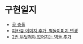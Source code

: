 # 구현일지
* [공 충돌](diary/20180206.md)
* [피카츄 이미지 추가, 벽돌이미지 변경](diary/20180211.md)
* [2번 부딪혀야 없어지는 벽돌 추가](diary/20180212.md)